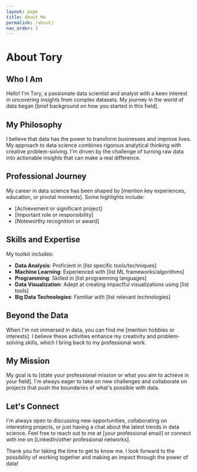 ```yaml
---
layout: page
title: About Me
permalink: /about/
nav_order: 3
---
```


# About Tory

## Who I Am

Hello! I'm Tory, a passionate data scientist and analyst with a keen interest in uncovering insights from complex datasets. My journey in the world of data began [brief background on how you started in this field].

## My Philosophy

I believe that data has the power to transform businesses and improve lives. My approach to data science combines rigorous analytical thinking with creative problem-solving. I'm driven by the challenge of turning raw data into actionable insights that can make a real difference.

## Professional Journey

My career in data science has been shaped by [mention key experiences, education, or pivotal moments]. Some highlights include:

- [Achievement or significant project]
- [Important role or responsibility]
- [Noteworthy recognition or award]

## Skills and Expertise

My toolkit includes:

- **Data Analysis**: Proficient in [list specific tools/techniques]
- **Machine Learning**: Experienced with [list ML frameworks/algorithms]
- **Programming**: Skilled in [list programming languages]
- **Data Visualization**: Adept at creating impactful visualizations using [list tools]
- **Big Data Technologies**: Familiar with [list relevant technologies]

## Beyond the Data

When I'm not immersed in data, you can find me [mention hobbies or interests]. I believe these activities enhance my creativity and problem-solving skills, which I bring back to my professional work.

## My Mission

My goal is to [state your professional mission or what you aim to achieve in your field]. I'm always eager to take on new challenges and collaborate on projects that push the boundaries of what's possible with data.

## Let's Connect

I'm always open to discussing new opportunities, collaborating on interesting projects, or just having a chat about the latest trends in data science. Feel free to reach out to me at [your professional email] or connect with me on [LinkedIn/other professional networks].

Thank you for taking the time to get to know me. I look forward to the possibility of working together and making an impact through the power of data!